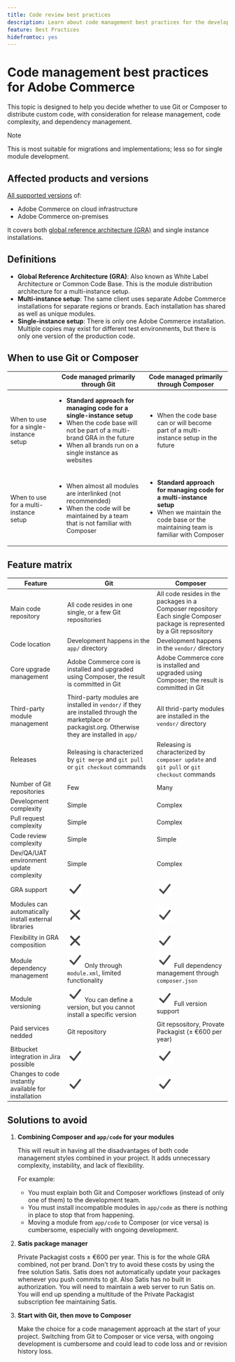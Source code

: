 ```yaml
---
title: Code review best practices
description: Learn about code management best practices for the development phase of Adobe Commerce projects.
feature: Best Practices
hidefromtoc: yes
---
```


# Code management best practices for Adobe Commerce

This topic is designed to help you decide whether to use Git or Composer to distribute custom code, with consideration for release management, code complexity, and dependency management.

>[!NOTE]
>
>This is most suitable for migrations and implementations; less so for single module development.

## Affected products and versions

[All supported versions](../../../release/versions.md) of:

- Adobe Commerce on cloud infrastructure
- Adobe Commerce on-premises

It covers both [global reference architecture (GRA)](../../architecture/global-reference.md) and single instance installations.

## Definitions

- **Global Reference Architecture (GRA)**: Also known as White Label Architecture or Common Code Base. This is the module distribution architecture for a multi-instance setup.
- **Multi-instance setup**: The same client uses separate Adobe Commerce installations for separate regions or brands. Each installation has shared as well as unique modules.
- **Single-instance setup**: There is only one Adobe Commerce installation. Multiple copies may exist for different test environments, but there is only one version of the production code.

## When to use Git or Composer

<table>
<thead>
  <tr>
    <th></th>
    <th>Code managed primarily through Git</th>
    <th>Code managed primarily through Composer</th>
  </tr>
</thead>
<tbody>
  <tr>
    <td>When to use for a single-instance setup</td>
    <td>
      <ul>
        <li><strong>Standard approach for managing code for a single-instance setup</strong></li>
        <li>When the code base will not be part of a multi-brand GRA in the future</li>
        <li>When all brands run on a single instance as websites</li>
      </ul>
    </td>
    <td>
      <ul>
        <li>When the code base can or will become part of a multi-instance setup in the future</li>
      </ul>
    </td>
  </tr>
  <tr>
    <td>When to use for a multi-instance setup</td>
    <td>
      <ul>
        <li>When almost all modules are interlinked (not recommended)</li>
        <li>When the code will be maintained by a team that is not familiar with Composer</li>
      </ul>
    </td>
    <td>
      <ul>
        <li><strong>Standard approach for managing code for a multi-instance setup</strong></li>
        <li>When we maintain the code base or the maintaining team is familiar with Composer</li>
      </ul>
    </td>
  </tr>
</tbody>
</table>

## Feature matrix

| Feature                                              | Git                                                                                                                                                   | Composer                                                                                                                      |
|------------------------------------------------------|-------------------------------------------------------------------------------------------------------------------------------------------------------|-------------------------------------------------------------------------------------------------------------------------------|
| Main code repository                                 | All code resides in one single, or a few Git repositories                                                                                             | All code resides in the packages in a Composer repository<br>Each single Composer package is represented by a Git repsository |
| Code location                                        | Development happens in the `app/` directory                                                                                                           | Development happens in the `vendor/` directory                                                                                |
| Core upgrade management                              | Adobe Commerce core is installed and upgraded using Composer, the result is committed in Git                                                          | Adobe Commerce core is installed and upgraded using Composer; the result is committed in Git                                  |
| Third-party module management                        | Third-party modules are installed in `vendor/` if they are installed through the marketplace or packagist.org. Otherwise they are installed in `app/` | All thrid-party modules are installed in the `vendor/` directory                                                              |
| Releases                                             | Releasing is characterized by `git merge` and `git pull` or `git checkout` commands                                                                   | Releasing is characterized by `composer update` and `git pull` or `git checkout` commands                                     |
| Number of Git repositories                           | Few                                                                                                                                                   | Many                                                                                                                          |
| Development complexity                               | Simple                                                                                                                                                | Complex                                                                                                                       |
| Pull request complexity                              | Simple                                                                                                                                                | Complex                                                                                                                       |
| Code review complexity                               | Simple                                                                                                                                                | Simple                                                                                                                        |
| Dev/QA/UAT environment update complexity             | Simple                                                                                                                                                | Complex                                                                                                                       |
| GRA support                                          | ![Yes icon](../../../assets/yes.svg)                                                                                                                  | ![Yes icon](../../../assets/yes.svg)                                                                                          |
| Modules can automatically install external libraries | ![No icon](../../../assets/no.svg)                                                                                                                    | ![Yes icon](../../../assets/yes.svg)                                                                                          |
| Flexibility in GRA composition                       | ![No icon](../../../assets/no.svg)                                                                                                                    | ![Yes icon](../../../assets/yes.svg)                                                                                          |
| Module dependency management                         | ![Yes icon](../../../assets/yes.svg) Only through `module.xml`, limited functionality                                                                 | ![Yes icon](../../../assets/yes.svg) Full dependency management through `composer.json`                                       |
| Module versioning                                    | ![Yes icon](../../../assets/yes.svg) You can define a version, but you cannot install a specific version                                              | ![Yes icon](../../../assets/yes.svg) Full version support                                                                     |
| Paid services nedded                                 | Git repository                                                                                                                                        | Git repsository, Provate Packagist (± &euro;600 per year)                                                                     |
| Bitbucket integration in Jira possible               | ![Yes icon](../../../assets/yes.svg)                                                                                                                  | ![Yes icon](../../../assets/yes.svg)                                                                                          |
| Changes to code instantly available for installation | ![Yes icon](../../../assets/yes.svg)                                                                                                                  | ![Yes icon](../../../assets/yes.svg)                                                                                          |

## Solutions to avoid

1. **Combining Composer and `app/code` for your modules**

   This will result in having all the disadvantages of both code management styles combined in your project. It adds unnecessary complexity, instability, and lack of flexibility.

   For example:
   - You must explain both Git and Composer workflows (instead of only one of them) to the development team.
   - You must install incompatible modules in `app/code` as there is nothing in place to stop that from happening.
   - Moving a module from `app/code` to Composer (or vice versa) is cumbersome, especially with ongoing development.

1. **Satis package manager**

   Private Packagist costs ± &euro;600 per year. This is for the whole GRA combined, not per brand. Don't try to avoid these costs by using the free solution Satis. Satis does not automatically update your packages whenever you push commits to git. Also Satis has no built in authorization. You will need to maintain a web server to run Satis on. You will end up spending a multitude of the Private Packagist subscription fee maintaining Satis.

1. **Start with Git, then move to Composer**

   Make the choice for a code management approach at the start of your project. Switching from Git to Composer or vice versa, with ongoing development is cumbersome and could lead to code loss and or revision history loss.
